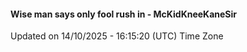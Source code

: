 #### Wise man says only fool rush in - McKidKneeKaneSir
Updated on 14/10/2025 - 16:15:20 (UTC) Time Zone
